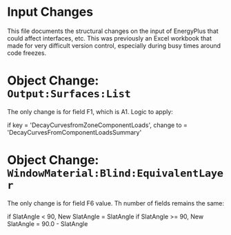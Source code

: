 Input Changes
=============

This file documents the structural changes on the input of EnergyPlus that could affect interfaces, etc. 
This was previously an Excel workbook that made for very difficult version control, especially during busy times around code freezes.


# Object Change: `Output:Surfaces:List`

The only change is for field F1, which is A1.  Logic to apply:

if key = 'DecayCurvesfromZoneComponentLoads', change to = 'DecayCurvesFromComponentLoadsSummary'

# Object Change: `WindowMaterial:Blind:EquivalentLayer`

The only change is for field F6 value. Th number of fields remains the same:

if SlatAngle < 90, New SlatAngle = SlatAngle
if SlatAngle >= 90, New SlatAngle =  90.0 - SlatAngle
